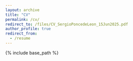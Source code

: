```yaml
---
layout: archive
title: "CV"
permalink: /cv/
redirect_to: /files/CV_SergioPoncedeLeon_15Jun2025.pdf
author_profile: true
redirect_from:
  - /resume
---
```


{% include base_path %}
